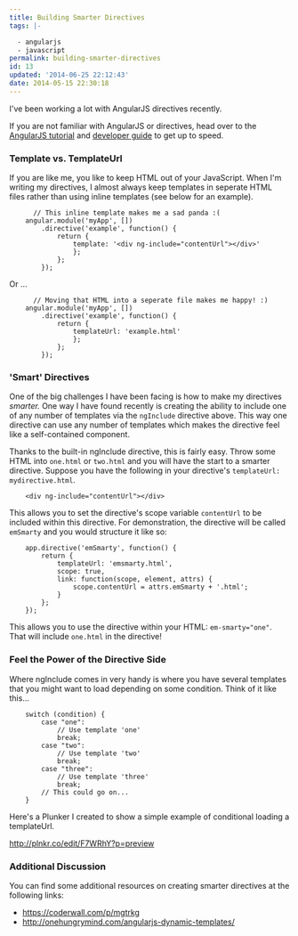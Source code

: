```yaml
---
title: Building Smarter Directives
tags: |-

  - angularjs
  - javascript
permalink: building-smarter-directives
id: 13
updated: '2014-06-25 22:12:43'
date: 2014-05-15 22:30:18
---
```


I've been working a lot with AngularJS directives recently.

If you are not familiar with AngularJS or directives, head over to the [AngularJS tutorial](https://docs.angularjs.org/tutorial) and [developer guide](https://docs.angularjs.org/guide) to get up to speed.

### Template vs. TemplateUrl

If you are like me, you like to keep HTML out of your JavaScript. When I'm writing my directives, I almost always keep templates in seperate HTML files rather than using inline templates (see below for an example).
```
	  // This inline template makes me a sad panda :(
    angular.module('myApp', [])
    	.directive('example', function() {
    		return {
        		template: '<div ng-include="contentUrl"></div>'
        		};
    		};
		});
```

Or ...
```
	  // Moving that HTML into a seperate file makes me happy! :)
    angular.module('myApp', [])
    	.directive('example', function() {
    		return {
        		templateUrl: 'example.html'
        		};
    		};
		});
```

### 'Smart' Directives

One of the big challenges I have been facing is how to make my directives *smarter.* One way I have found recently is creating the ability to include one of any number of templates via the `ngInclude` directive above. This way one directive can use any number of templates which makes the directive feel like a self-contained component.

Thanks to the built-in ngInclude directive, this is fairly easy. Throw some HTML into `one.html` or `two.html` and you will have the start to a smarter directive. Suppose you have the following in your directive's `templateUrl: mydirective.html`.
```
	<div ng-include="contentUrl"></div>
```    

This allows you to set the directive's scope variable `contentUrl` to be included within this directive. For demonstration, the directive will be called `emSmarty` and you would structure it like so:
```
	app.directive('emSmarty', function() {
    	return {
        	templateUrl: 'emsmarty.html',
        	scope: true,
        	link: function(scope, element, attrs) {
            	scope.contentUrl = attrs.emSmarty + '.html';
        	}
    	};
	});
```

This allows you to use the directive within your HTML: `em-smarty="one"`. That will include `one.html` in the directive!

### Feel the Power of the Directive Side

Where ngInclude comes in very handy is where you have several templates that you might want to load depending on some condition. Think of it like this...
```
	switch (condition) {
    	case "one":
        	// Use template 'one'
            break;
        case "two":
        	// Use template 'two'
            break;
        case "three":
        	// Use template 'three'
            break;
        // This could go on...
    }
```

Here's a Plunker I created to show a simple example of conditional loading a templateUrl.

http://plnkr.co/edit/F7WRhY?p=preview

### Additional Discussion

You can find some additional resources on creating smarter directives at the following links:

* https://coderwall.com/p/mgtrkg
* http://onehungrymind.com/angularjs-dynamic-templates/
